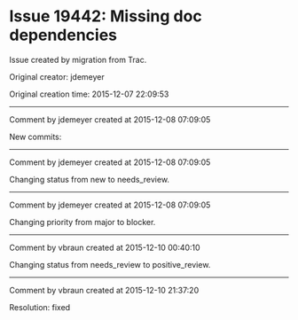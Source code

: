 # Issue 19442: Missing doc dependencies

Issue created by migration from Trac.

Original creator: jdemeyer

Original creation time: 2015-12-07 22:09:53




---

Comment by jdemeyer created at 2015-12-08 07:09:05

New commits:


---

Comment by jdemeyer created at 2015-12-08 07:09:05

Changing status from new to needs_review.


---

Comment by jdemeyer created at 2015-12-08 07:09:05

Changing priority from major to blocker.


---

Comment by vbraun created at 2015-12-10 00:40:10

Changing status from needs_review to positive_review.


---

Comment by vbraun created at 2015-12-10 21:37:20

Resolution: fixed
